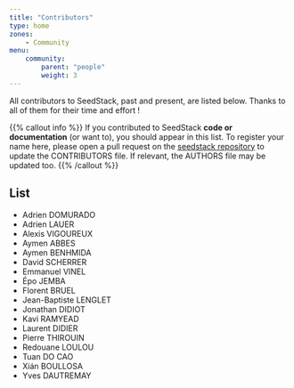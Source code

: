 ```yaml
---
title: "Contributors"
type: home
zones:
    - Community
menu:
    community:
        parent: "people"
        weight: 3
---
```


All contributors to SeedStack, past and present, are listed below. Thanks to all of them for their time and effort !<!--more--> 

{{% callout info %}}
If you contributed to SeedStack **code or documentation** (or want to), you should appear in this list. To register your 
name here, please open a pull request on the [seedstack repository](https://github.com/seedstack/seedstack) to update the 
CONTRIBUTORS file. If relevant, the AUTHORS file may be updated too.
{{% /callout %}}

## List

* Adrien DOMURADO
* Adrien LAUER
* Alexis VIGOUREUX
* Aymen ABBES
* Aymen BENHMIDA
* David SCHERRER
* Emmanuel VINEL
* Épo JEMBA
* Florent BRUEL
* Jean-Baptiste LENGLET
* Jonathan DIDIOT
* Kavi RAMYEAD
* Laurent DIDIER
* Pierre THIROUIN
* Redouane LOULOU
* Tuan DO CAO
* Xián BOULLOSA
* Yves DAUTREMAY
